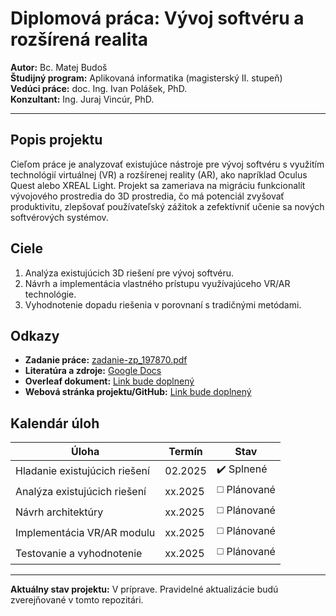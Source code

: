 # Diplomová práca: Vývoj softvéru a rozšírená realita  
**Autor:** Bc. Matej Budoš  
**Študijný program:** Aplikovaná informatika (magisterský II. stupeň)  
**Vedúci práce:** doc. Ing. Ivan Polášek, PhD.  
**Konzultant:** Ing. Juraj Vincúr, PhD.  

---

## Popis projektu  
Cieľom práce je analyzovať existujúce nástroje pre vývoj softvéru s využitím technológií virtuálnej (VR) a rozšírenej reality (AR), ako napríklad Oculus Quest alebo XREAL Light. Projekt sa zameriava na migráciu funkcionalít vývojového prostredia do 3D prostredia, čo má potenciál zvyšovať produktivitu, zlepšovať používateľský zážitok a zefektívniť učenie sa nových softvérových systémov.  

## Ciele  
1. Analýza existujúcich 3D riešení pre vývoj softvéru.  
2. Návrh a implementácia vlastného prístupu využívajúceho VR/AR technológie.  
3. Vyhodnotenie dopadu riešenia v porovnaní s tradičnými metódami.  

## Odkazy  
- **Zadanie práce:** [zadanie-zp_197870.pdf](zadanie-zp_197870.pdf)  
- **Literatúra a zdroje:** [Google Docs](https://docs.google.com/document/d/1LaoTu4couwUZLzU9-AiiqsxA9crzD-ZdK2Uzs6uVwvc/edit?tab=t.0)  
- **Overleaf dokument:** [Link bude doplnený]()  
- **Webová stránka projektu/GitHub:** [Link bude doplnený]()  

## Kalendár úloh  
| Úloha                     | Termín      | Stav       |  
|---------------------------|-------------|------------|  
| Hladanie existujúcich riešení | 02.2025     | ✔️ Splnené |  
| Analýza existujúcich riešení   | xx.2025     | ◻️ Plánované |  
| Návrh architektúry         | xx.2025     | ◻️ Plánované |  
| Implementácia VR/AR modulu | xx.2025     | ◻️ Plánované |  
| Testovanie a vyhodnotenie  | xx.2025     | ◻️ Plánované |  

---

**Aktuálny stav projektu:** V príprave. Pravidelné aktualizácie budú zverejňované v tomto repozitári.  
